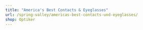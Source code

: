 ```yaml
---
title: "America's Best Contacts & Eyeglasses"
url: /spring-valley/americas-best-contacts-und-eyeglasses/
shop: Optiker
---
```

